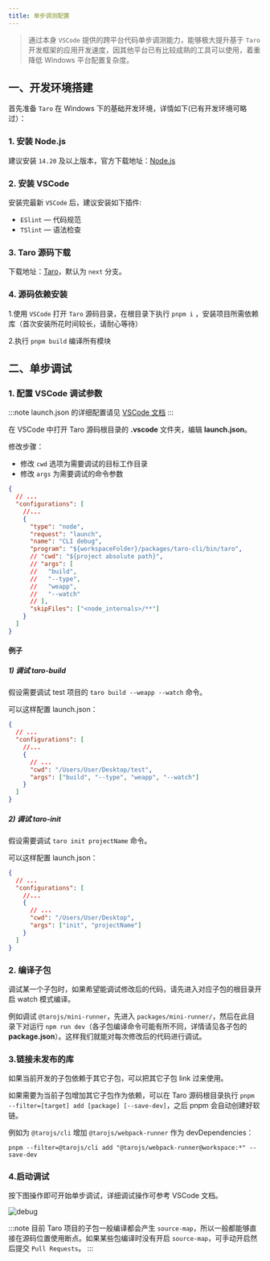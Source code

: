 ```yaml
---
title: 单步调测配置
---
```


> 通过本身 `VSCode` 提供的跨平台代码单步调测能力，能够极大提升基于 `Taro` 开发框架的应用开发速度，因其他平台已有比较成熟的工具可以使用，着重降低 Windows 平台配置复杂度。

## 一、开发环境搭建

首先准备 `Taro` 在 Windows 下的基础开发环境，详情如下(已有开发环境可略过）：

### 1. 安装 Node.js

建议安装 `14.20` 及以上版本，官方下载地址：[Node.js](https://nodejs.org/dist/v12.14.0/node-v12.14.0-x64.msi 'node.js')

### 2. 安装 VSCode

安装完最新 `VSCode` 后，建议安装如下插件:

- `ESlint` — 代码规范
- `TSlint` — 语法检查

### 3. Taro 源码下载

下载地址：[Taro](https://github.com/NervJS/taro.git 'Taro')，默认为 `next` 分支。

### 4. 源码依赖安装

1.使用 `VSCode` 打开 `Taro` 源码目录，在根目录下执行 `pnpm i` ，安装项目所需依赖库（首次安装所花时间较长，请耐心等待）

2.执行 `pnpm build` 编译所有模块

## 二、单步调试

### 1. 配置 VSCode 调试参数

:::note
launch.json 的详细配置请见 [VSCode 文档](https://code.visualstudio.com/docs/editor/debugging#_launch-configurations)
:::

在 VSCode 中打开 Taro 源码根目录的 **.vscode** 文件夹，编辑 **launch.json**。

修改步骤：

- 修改 `cwd` 选项为需要调试的目标工作目录
- 修改 `args` 为需要调试的命令参数

```json title="launch.json" {10-16}
{
  // ...
  "configurations": [
    //...
    {
      "type": "node",
      "request": "launch",
      "name": "CLI debug",
      "program": "${workspaceFolder}/packages/taro-cli/bin/taro",
      // "cwd": "${project absolute path}",
      // "args": [
      //   "build",
      //   "--type",
      //   "weapp",
      //   "--watch"
      // ],
      "skipFiles": ["<node_internals>/**"]
    }
  ]
}
```

#### 例子

##### 1) 调试 taro-build

假设需要调试 test 项目的 `taro build --weapp --watch` 命令。

可以这样配置 launch.json：

```json title="launch.json"
{
  // ...
  "configurations": [
    //...
    {
      // ...
      "cwd": "/Users/User/Desktop/test",
      "args": ["build", "--type", "weapp", "--watch"]
    }
  ]
}
```

##### 2) 调试 taro-init

假设需要调试 `taro init projectName` 命令。

可以这样配置 launch.json：

```json title="launch.json"
{
  // ...
  "configurations": [
    //...
    {
      // ...
      "cwd": "/Users/User/Desktop",
      "args": ["init", "projectName"]
    }
  ]
}
```

### 2. 编译子包

调试某一个子包时，如果希望能调试修改后的代码，请先进入对应子包的根目录开启 watch 模式编译。

例如调试 `@tarojs/mini-runner`，先进入 `packages/mini-runner/`，然后在此目录下对运行 `npm run dev`（各子包编译命令可能有所不同，详情请见各子包的 **package.json**）。这样我们就能对每次修改后的代码进行调试。

### 3.链接未发布的库

如果当前开发的子包依赖于其它子包，可以把其它子包 link 过来使用。

如果需要为当前子包增加其它子包作为依赖，可以在 Taro 源码根目录执行 `pnpm --filter=[target] add [package] [--save-dev]`，之后 pnpm 会自动创建好软链。

例如为 `@tarojs/cli` 增加 `@tarojs/webpack-runner` 作为 devDependencies：

`pnpm --filter=@tarojs/cli add "@tarojs/webpack-runner@workspace:*" --save-dev`

### 4.启动调试

按下图操作即可开始单步调试，详细调试操作可参考 VSCode 文档。

![debug](https://storage.jd.com/cjj-pub-images/WX20200602-221337.png)

:::note
目前 Taro 项目的子包一般编译都会产生 `source-map`，所以一般都能够直接在源码位置使用断点。如果某些包编译时没有开启 `source-map`，可手动开启然后提交 `Pull Requests`。
:::
